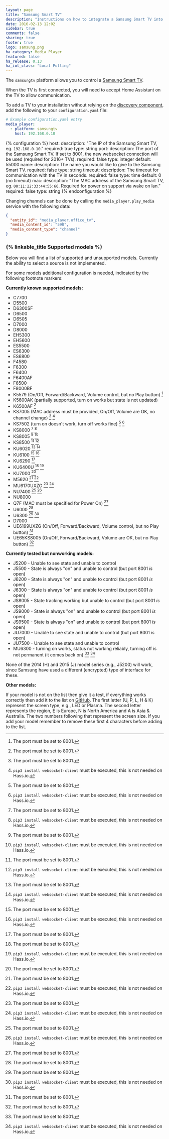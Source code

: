 ```yaml
---
layout: page
title: "Samsung Smart TV"
description: "Instructions on how to integrate a Samsung Smart TV into Home Assistant."
date: 2016-02-13 12:02
sidebar: true
comments: false
sharing: true
footer: true
logo: samsung.png
ha_category: Media Player
featured: false
ha_release: 0.13
ha_iot_class: "Local Polling"
---
```


The `samsungtv` platform allows you to control a
[Samsung Smart TV](http://www.samsung.com/uk/consumer/tv-audio-video/televisions/).

When the TV is first connected,
you will need to accept Home Assistant on the TV to allow communication.

To add a TV to your installation without relying on the [discovery component](/components/discovery/), add the following to your `configuration.yaml` file:

```yaml
# Example configuration.yaml entry
media_player:
  - platform: samsungtv
    host: 192.168.0.10
```

{% configuration %}
host:
  description: "The IP of the Samsung Smart TV, eg. `192.168.0.10`."
  required: true
  type: string
port:
  description: The port of the Samsung Smart TV. If set to 8001, the new websocket connection will be used (required for 2016+ TVs).
  required: false
  type: integer
  default: 55000
name:
  description: The name you would like to give to the Samsung Smart TV.
  required: false
  type: string
timeout:
  description: The timeout for communication with the TV in seconds.
  required: false
  type: time
  default: 0 (no timeout)
mac:
  description: "The MAC address of the Samsung Smart TV, eg. `00:11:22:33:44:55:66`. Required for power on support via wake on lan."
  required: false
  type: string
{% endconfiguration %}

Changing channels can be done by calling the `media_player.play_media` service
with the following data:

```json
{
  "entity_id": "media_player.office_tv",
  "media_content_id": "590",
  "media_content_type": "channel"
}
```

### {% linkable_title Supported models %}

Below you will find a list of supported and unsupported models.
Currently the ability to select a source is not implemented.

For some models additional configuration is needed,
indicated by the following footnote markers:
[^port8001]: The port must be set to 8001.
[^pip3]: `pip3 install websocket-client` must be executed, this is not needed on Hass.io.

**Currently known supported models:**

- C7700
- D5500
- D6300SF
- D6500
- D6505
- D7000
- D8000
- EH5300
- EH5600
- ES5500
- ES6300
- ES6800
- F4580
- F6300
- F6400
- F6400AF
- F6500
- F8000BF
- K5579 (On/Off, Forward/Backward, Volume control, but no Play button) [^port8001]
- K5600AK (partially supported, turn on works but state is not updated)
- K6500AF [^port8001]
- KS7005 (MAC address must be provided, On/Off, Volume are OK, no channel change) [^port8001] [^pip3]
- KS7502 (turn on doesn't work, turn off works fine) [^port8001] [^pip3]
- KS8000 [^port8001] [^pip3]
- KS8005 [^port8001] [^pip3]
- KS8500 [^port8001] [^pip3]
- KU6020 [^port8001] [^pip3]
- KU6100 [^port8001] [^pip3]
- KU6290 [^port8001]
- KU6400U [^port8001] [^pip3]
- KU7000 [^port8001]
- M5620 [^port8001] [^pip3]
- MU6170UXZG [^port8001] [^pip3]
- NU7400 [^port8001] [^pip3]
- NU8000
- Q7F (MAC must be specified for Power On) [^port8001]
- U6000 [^port8001]
- U6300 [^port8001] [^pip3]
- D7000
- UE6199UXZG (On/Off, Forward/Backward, Volume control, but no Play button) [^port8001]
- UE65KS8005 (On/Off, Forward/Backward, Volume are OK, but no Play button) [^port8001]

**Currently tested but nonworking models:**

- J5200 - Unable to see state and unable to control
- J5500 - State is always "on" and unable to control (but port 8001 *is* open)
- J6200 - State is always "on" and unable to control (but port 8001 *is* open)
- J6300 - State is always "on" and unable to control (but port 8001 *is* open)
- JS8005 - State tracking working but unable to control (but port 8001 *is* open)
- JS9000 - State is always "on" and unable to control (but port 8001 *is* open)
- JS9500 - State is always "on" and unable to control (but port 8001 *is* open)
- JU7000 - Unable to see state and unable to control (but port 8001 *is* open)
- JU7500 - Unable to see state and unable to control
- MU6300 - turning on works, status not working reliably, turning off is not permanent (it comes back on) [^port8001] [^pip3]

None of the 2014 (H) and 2015 (J) model series (e.g., J5200) will work,
since Samsung have used a different (encrypted) type of interface for these.

**Other models:**

If your model is not on the list then give it a test,
if everything works correctly then add it to the list on
[GitHub](https://github.com/home-assistant/home-assistant.io/blob/current/source/_components/media_player.samsungtv.markdown).
The first letter (U, P, L, H & K) represent the screen type, e.g., LED or
Plasma. The second letter represents the region, E is Europe, N is North America
and A is Asia & Australia.
The two numbers following that represent the screen size.
If you add your model remember to remove these first 4 characters before adding to the list.
